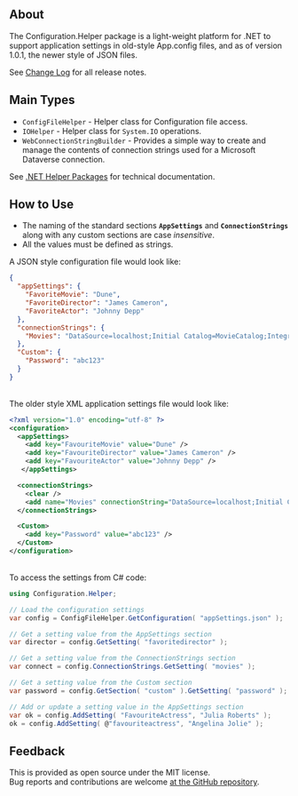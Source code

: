 ## About
The Configuration.Helper package is a light-weight platform for .NET to support application settings in old-style App.config files, and as of version 1.0.1, the newer style of JSON files.

See [Change Log](https://github.com/KevinDHeath/NuGetPackages/tree/main/src/Helper/Configuration.Helper#configurationhelper) for all release notes.

## Main Types
- `ConfigFileHelper` - Helper class for Configuration file access.
- `IOHelper` - Helper class for `System.IO` operations.
- `WebConnectionStringBuilder` - Provides a simple way to create and manage the contents of connection strings used for a Microsoft Dataverse connection.

See [.NET Helper Packages](https://kevindheath.github.io/nuget/html/N_Configuration_Helper.htm) for technical documentation.

## How to Use
- The naming of the standard sections **`AppSettings`** and **`ConnectionStrings`** along with any custom sections are case _insensitive_.
- All the values must be defined as strings.

A JSON style configuration file would look like:
```json
{
  "appSettings": {
    "FavoriteMovie": "Dune",
    "FavoriteDirector": "James Cameron",
    "FavoriteActor": "Johnny Depp"
  },
  "connectionStrings": {
    "Movies": "DataSource=localhost;Initial Catalog=MovieCatalog;Integrated Security=True"
  },
  "Custom": {
    "Password": "abc123"
  }
}
```
\
The older style XML application settings file would look like:
```xml
<?xml version="1.0" encoding="utf-8" ?>
<configuration>
  <appSettings>
    <add key="FavouriteMovie" value="Dune" />
    <add key="FavouriteDirector" value="James Cameron" />
    <add key="FavouriteActor" value="Johnny Depp" />
   </appSettings>

  <connectionStrings>
    <clear />
    <add name="Movies" connectionString="DataSource=localhost;Initial Catalog=MovieCatalog;Integrated Security=True" />
  </connectionStrings>

  <Custom>
    <add key="Password" value="abc123" />
  </Custom>
</configuration>
```
\
To access the settings from C# code:
```c#
using Configuration.Helper;

// Load the configuration settings
var config = ConfigFileHelper.GetConfiguration( "appSettings.json" );

// Get a setting value from the AppSettings section
var director = config.GetSetting( "favoritedirector" );

// Get a setting value from the ConnectionStrings section
var connect = config.ConnectionStrings.GetSetting( "movies" );

// Get a setting value from the Custom section
var password = config.GetSection( "custom" ).GetSetting( "password" );

// Add or update a setting value in the AppSettings section
var ok = config.AddSetting( "FavouriteActress", "Julia Roberts" );
ok = config.AddSetting( @"favouriteactress", "Angelina Jolie" );
```

## Feedback
This is provided as open source under the MIT license.\
Bug reports and contributions are welcome [at the GitHub repository](https://github.com/KevinDHeath/NuGetPackages).
